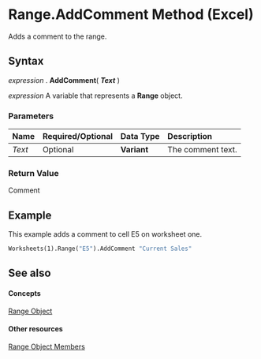 
# Range.AddComment Method (Excel)

Adds a comment to the range.


## Syntax

 _expression_ . **AddComment**( **_Text_** )

 _expression_ A variable that represents a **Range** object.


### Parameters



|**Name**|**Required/Optional**|**Data Type**|**Description**|
|:-----|:-----|:-----|:-----|
| _Text_|Optional| **Variant**|The comment text.|

### Return Value

Comment


## Example

This example adds a comment to cell E5 on worksheet one.


```vb
Worksheets(1).Range("E5").AddComment "Current Sales"
```


## See also


#### Concepts


[Range Object](b8207778-0dcc-4570-1234-f130532cc8cd.md)
#### Other resources


[Range Object Members](4336bf81-1e63-7e44-1792-baf366a027a7.md)
